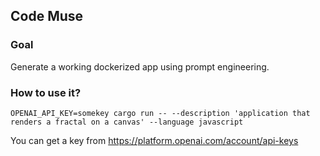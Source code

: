 ## Code Muse

### Goal

Generate a working dockerized app using prompt engineering.

### How to use it?

```
OPENAI_API_KEY=somekey cargo run -- --description 'application that renders a fractal on a canvas' --language javascript
```

You can get a key from https://platform.openai.com/account/api-keys



